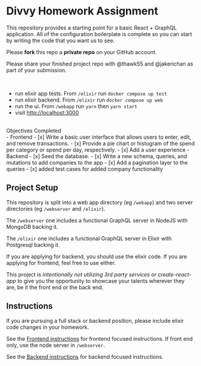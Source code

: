 # Divvy Homework Assignment

This repository provides a starting point for a basic React + GraphQL application.
All of the configuration boilerplate is complete so you can start by writing the code that you want us to see.

Please **fork** this repo a **private repo** on your GitHub account.

Please share your finished project repo with @thawk55 and @jakerichan as part of your submission.

<br />

- run elixir app tests. From `/elixir` run `docker compose up test`
- run elixir backend. From `/elixir` run `docker compose up web`
- run the ui. From `/webapp` run `yarn` then `yarn start`
- visit [http://localhost:3000](http://localhost:3000)
<br />
Objectives Completed
<br />
- Frontend
  - [x] Write a basic user interface that allows users to enter, edit, and remove transactions.
  - [x] Provide a pie chart or histogram of the spend per category or spend per day, respectively.
  - [x] Add a user experience
- Backend
  - [x] Seed the database.
  - [x] Write a new schema, queries, and mutations to add companies to the app
  - [x] Add a pagination layer to the queries
  - [x] added test cases for added company functionality

## Project Setup

This repository is split into a web app directory (eg `/webapp`) and two server directories (eg `/webserver` and `/elixir`).

The `/webserver` one includes a functional GraphQL server in NodeJS with MongoDB backing it.

The `/elixir` one includes a functional GraphQL server in Elixir with Postgresql backing it.

If you are applying for backend, you should use the elixir code.
If you are applying for frontend, feel free to use either.

This project is _intentionally not utilizing 3rd party services or create-react-app_ to give you the opportunity to showcase your talents wherever they are, be it the front end or the back end.

## Instructions

If you are pursuing a full stack or backend position, please include elixir code changes in your homework.

See the [Frontend instructions](webapp/README.md) for frontend focused instructions.  If front end only, use the node server in `/webserver`.

See the [Backend instructions](backend.md) for backend focused instructions.



